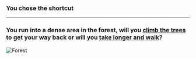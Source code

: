 ### You chose the shortcut
---
### You run into a dense area in the forest, will you [climb the trees](choice9.md) to get your way back or will you [take longer and walk](choice10.md)?
![Forest](https://encrypted-tbn0.gstatic.com/images?q=tbn:ANd9GcTDV9au3UFt1jjwGFF_NDlbb5jJvrTaCCl8Fty0-mybv7hUy6naXg&s)